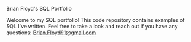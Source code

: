 Brian Floyd's SQL Portfolio

Welcome to my SQL portfolio! This code repository contains examples of SQL I've written. Feel free to take a look and reach out if you have any questions: Brian.Floyd91@gmail.com

